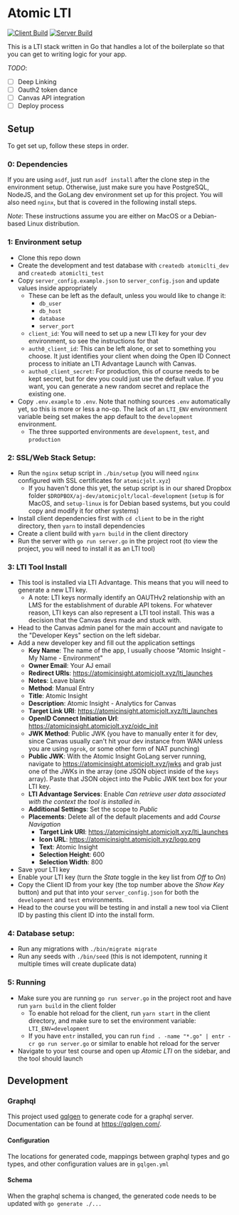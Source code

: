 # Atomic LTI

[![Client Build](https://github.com/atomicjolt/atomiclti/actions/workflows/node.js.yml/badge.svg)](https://github.com/atomicjolt/atomiclti/actions/workflows/node.js.yml)
[![Server Build](https://github.com/atomicjolt/atomiclti/actions/workflows/go.yml/badge.svg)](https://github.com/atomicjolt/atomiclti/actions/workflows/go.yml)

This is a LTI stack written in Go that handles a lot of the boilerplate so that you can get to writing logic for your app.

*TODO*:
- [ ] Deep Linking
- [ ] Oauth2 token dance
- [ ] Canvas API integration
- [ ] Deploy process

## Setup

To get set up, follow these steps in order.

### 0: Dependencies
If you are using `asdf`, just run `asdf install` after the clone step in the environment setup. Otherwise, just make sure you have PostgreSQL, NodeJS, and the GoLang dev environment set up for this project. You will also need `nginx`, but that is covered in the following install steps.

*Note*: These instructions assume you are either on MacOS or a Debian-based Linux distribution.

### 1: Environment setup
* Clone this repo down
* Create the development and test database with `createdb atomiclti_dev` and `createdb atomiclti_test`
* Copy `server_config.example.json` to `server_config.json` and update values inside appropriately
  * These can be left as the default, unless you would like to change it:
    * `db_user`
    * `db_host`
    * `database`
    * `server_port`
  * `client_id`: You will need to set up a new LTI key for your dev environment, so see the instructions for that
  * `auth0_client_id`: This can be left alone, or set to something you choose. It just identifies your client when doing the Open ID Connect process to initiate an LTI Advantage Launch with Canvas.
  * `autho0_client_secret`: For production, this of course needs to be kept secret, but for dev you could just use the default value. If you want, you can generate a new random secret and replace the existing one.
* Copy `.env.example` to `.env`. Note that nothing sources `.env` automatically yet, so this is more or less a no-op. The lack of an `LTI_ENV` environment variable being set makes the app default to the `development` environment.
  * The three supported environments are `development`, `test`, and `production`

### 2: SSL/Web Stack Setup:
* Run the `nginx` setup script in `./bin/setup` (you will need `nginx` configured with SSL certificates for `atomicjolt.xyz`)
  * If you haven't done this yet, the setup script is in our shared Dropbox folder `$DROPBOX/aj-dev/atomicjolt/local-development` (`setup` is for MacOS, and `setup-linux` is for Debian based systems, but you could copy and modify it for other systems)
* Install client dependencies first with `cd client` to be in the right directory, then `yarn` to install dependencies
* Create a client build with `yarn build` in the client directory
* Run the server with `go run server.go` in the project root (to view the project, you will need to install it as an LTI tool)

### 3: LTI Tool Install
* This tool is installed via LTI Advantage. This means that you will need to generate a new LTI key.
  * A note: LTI keys normally identify an OAUTHv2 relationship with an LMS for the establishment of durable API tokens. For whatever reason, LTI keys can also represent a LTI tool install. This was a decision that the Canvas devs made and stuck with.
* Head to the Canvas admin panel for the main account and navigate to the "Developer Keys" section on the left sidebar.
* Add a new developer key and fill out the application settings
  * **Key Name**: The name of the app, I usually choose "Atomic Insight - My Name - Environment"
  * **Owner Email**: Your AJ email
  * **Redirect URIs**: https://atomicinsight.atomicjolt.xyz/lti_launches
  * **Notes**: Leave blank
  * **Method**: Manual Entry
  * **Title**: Atomic Insight
  * **Description**: Atomic Insight - Analytics for Canvas
  * **Target Link URI**: https://atomicinsight.atomicjolt.xyz/lti_launches
  * **OpenID Connect Initiation Url**: https://atomicinsight.atomicjolt.xyz/oidc_init
  * **JWK Method**: Public JWK (you have to manually enter it for dev, since Canvas usually can't hit your dev instance from WAN unless you are using `ngrok`, or some other form of NAT punching)
  * **Public JWK**: With the Atomic Insight GoLang server running, navigate to https://atomicinsight.atomicjolt.xyz/jwks and grab just one of the JWKs in the array (one JSON object inside of the `keys` array). Paste that JSON object into the Public JWK text box for your LTI key.
  * **LTI Advantage Services**: Enable *Can retrieve user data associated with the context the tool is installed in.*
  * **Additional Settings**: Set the scope to *Public*
  * **Placements**: Delete all of the default placements and add *Course Navigation*
    * **Target Link URI**: https://atomicinsight.atomicjolt.xyz/lti_launches
    * **Icon URL**: https://atomicinsight.atomicjolt.xyz/logo.png
    * **Text**: Atomic Insight
    * **Selection Height**: 600
    * **Selection Width**: 800
* Save your LTI key
* Enable your LTI key (turn the *State* toggle in the key list from *Off* to *On*)
* Copy the Client ID from your key (the top number above the *Show Key* button) and put that into your `server_config.json` for both the `development` and `test` environments.
* Head to the course you will be testing in and install a new tool via Client ID by pasting this client ID into the install form.

### 4: Database setup:
* Run any migrations with `./bin/migrate migrate`
* Run any seeds with `./bin/seed` (this is not idempotent, running it multiple times will create duplicate data)

### 5: Running
* Make sure you are running `go run server.go` in the project root and have run `yarn build` in the client folder
  - To enable hot reload for the client, run `yarn start` in the client directory, and make sure to set the environment variable: `LTI_ENV=development`
  - If you have `entr` installed, you can run `find . -name "*.go" | entr -cr go run server.go` or similar to enable hot reload for the server
* Navigate to your test course and open up *Atomic LTI* on the sidebar, and the tool should launch

## Development

### Graphql
This project used [gqlgen](https://github.com/99designs/gqlgen) to generate code for a graphql server.
Documentation can be found at https://gqlgen.com/.

#### Configuration
The locations for generated code, mappings between graphql types and go types, and other configuration values are in `gqlgen.yml`

#### Schema
When the graphql schema is changed, the generated code needs to be updated with `go generate ./...`
